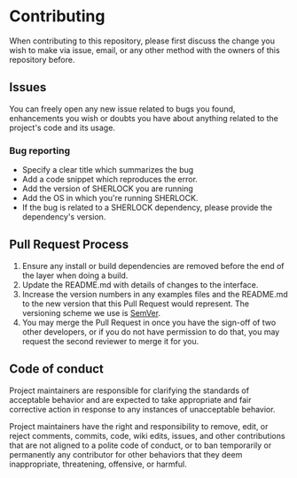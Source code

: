 # Contributing
When contributing to this repository, please first discuss the change you wish to make via issue,
email, or any other method with the owners of this repository before. 

## Issues
You can freely open any new issue related to bugs you found, enhancements you wish or doubts you have
about anything related to the project's code and its usage.

### Bug reporting
* Specify a clear title which summarizes the bug
* Add a code snippet which reproduces the error.
* Add the version of SHERLOCK you are running
* Add the OS in which you're running SHERLOCK.
* If the bug is related to a SHERLOCK dependency, please provide the dependency's version.

## Pull Request Process
1. Ensure any install or build dependencies are removed before the end of the layer when doing a 
   build.
2. Update the README.md with details of changes to the interface.
3. Increase the version numbers in any examples files and the README.md to the new version that this
   Pull Request would represent. The versioning scheme we use is [SemVer](http://semver.org/).
4. You may merge the Pull Request in once you have the sign-off of two other developers, or if you 
   do not have permission to do that, you may request the second reviewer to merge it for you.

## Code of conduct
Project maintainers are responsible for clarifying the standards of acceptable
behavior and are expected to take appropriate and fair corrective action in
response to any instances of unacceptable behavior.

Project maintainers have the right and responsibility to remove, edit, or
reject comments, commits, code, wiki edits, issues, and other contributions
that are not aligned to a polite code of conduct, or to ban temporarily or
permanently any contributor for other behaviors that they deem inappropriate,
threatening, offensive, or harmful.
